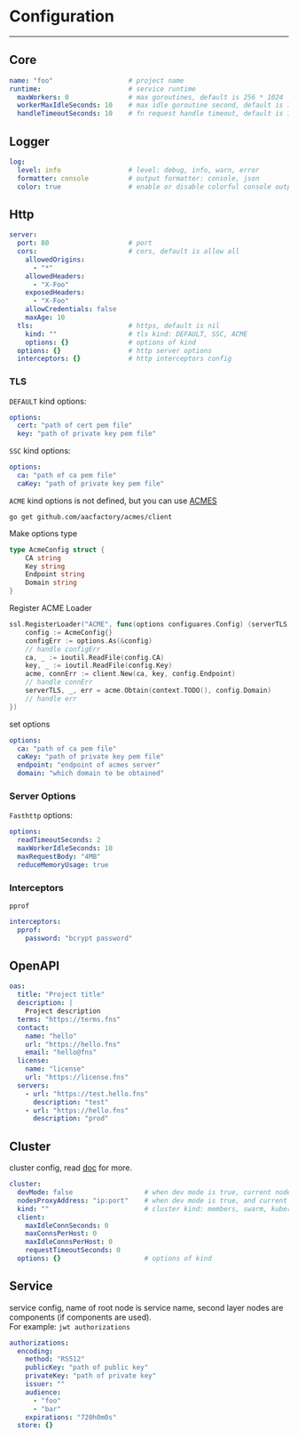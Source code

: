 # Configuration

---

## Core
```yaml
name: "foo"                   # project name
runtime:                      # service runtime
  maxWorkers: 0               # max goroutines, default is 256 * 1024
  workerMaxIdleSeconds: 10    # max idle goroutine second, default is 10
  handleTimeoutSeconds: 10    # fn request handle timeout, default is 10
```
## Logger
```yaml
log:
  level: info                 # level: debug, info, warn, error
  formatter: console          # output formatter: console, json
  color: true                 # enable or disable colorful console output
```
## Http
```yaml
server:
  port: 80                    # port
  cors:                       # cors, default is allow all
    allowedOrigins:
      - "*"
    allowedHeaders:
      - "X-Foo"
    exposedHeaders:
      - "X-Foo"
    allowCredentials: false
    maxAge: 10
  tls:                        # https, default is nil
    kind: ""                  # tls kind: DEFAULT, SSC, ACME 
    options: {}               # options of kind
  options: {}                 # http server options
  interceptors: {}            # http interceptors config
```
### TLS
`DEFAULT` kind options: 
```yaml
options: 
  cert: "path of cert pem file"
  key: "path of private key pem file"
```
`SSC` kind options:
```yaml
options:
  ca: "path of ca pem file"
  caKey: "path of private key pem file"
```
`ACME` kind options is not defined, but you can use [ACMES](https://github.com/aacfactory/acmes)
```shell
go get github.com/aacfactory/acmes/client
```
Make options type
```go
type AcmeConfig struct {
	CA string 
	Key string
	Endpoint string
	Domain string
}
```
Register ACME Loader
```go
ssl.RegisterLoader("ACME", func(options configuares.Config) (serverTLS *tls.Config, clientTLS *tls.Config, err error) {
	config := AcmeConfig{}
	configErr := options.As(&config)
	// handle configErr
	ca, _ := ioutil.ReadFile(config.CA)
	key, _ := ioutil.ReadFile(config.Key)
	acme, connErr := client.New(ca, key, config.Endpoint) 
	// handle connErr 
	serverTLS, _, err = acme.Obtain(context.TODO(), config.Domain) 
	// handle err
})
```
set options
```yaml
options:
  ca: "path of ca pem file"
  caKey: "path of private key pem file"
  endpoint: "endpoint of acmes server"
  domain: "which domain to be obtained"
```
### Server Options
`Fasthttp` options:
```yaml
options:
  readTimeoutSeconds: 2
  maxWorkerIdleSeconds: 10
  maxRequestBody: "4MB"
  reduceMemoryUsage: true
```
### Interceptors
`pprof`
```yaml
interceptors:
  pprof:
    password: "bcrypt password"
```
## OpenAPI
```yaml
oas:
  title: "Project title"
  description: |
    Project description
  terms: "https://terms.fns"
  contact:
    name: "hello"
    url: "https://hello.fns"
    email: "hello@fns"
  license:
    name: "license"
    url: "https://license.fns"
  servers:
    - url: "https://test.hello.fns"
      description: "test"
    - url: "https://hello.fns"
      description: "prod"
```
## Cluster
cluster config, read [doc](https://github.com/aacfactory/fns/blob/main/docs/cluster.md) for more.
```yaml
cluster:
  devMode: false                  # when dev mode is true, current node will not be pushed to other members
  nodesProxyAddress: "ip:port"    # when dev mode is true, and current node can not use member address to access them, then use a proxy to access members. 
  kind: ""                        # cluster kind: members, swarm, kubernetes.
  client:
    maxIdleConnSeconds: 0
    maxConnsPerHost: 0
    maxIdleConnsPerHost: 0
    requestTimeoutSeconds: 0
  options: {}                     # options of kind
```
## Service
service config, name of root node is service name, second layer nodes are components (if components are used).   
For example: `jwt authorizations`
```yaml
authorizations:
  encoding:
    method: "RS512"
    publicKey: "path of public key"
    privateKey: "path of private key"
    issuer: ""
    audience:
      - "foo"
      - "bar"
    expirations: "720h0m0s"
  store: {}
```
